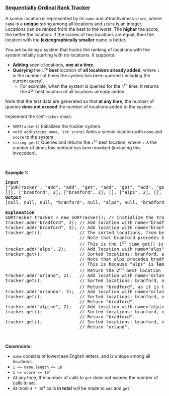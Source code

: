 ### [Sequentially Ordinal Rank Tracker](https://leetcode.com/problems/sequentially-ordinal-rank-tracker)

<p>A scenic location is represented by its <code>name</code> and attractiveness <code>score</code>, where <code>name</code> is a <strong>unique</strong> string among all locations and <code>score</code> is an integer. Locations can be ranked from the best to the worst. The <strong>higher</strong> the score, the better the location. If the scores of two locations are equal, then the location with the <strong>lexicographically smaller</strong> name is better.</p>

<p>You are building a system that tracks the ranking of locations with the system initially starting with no locations. It supports:</p>

<ul>
	<li><strong>Adding</strong> scenic locations, <strong>one at a time</strong>.</li>
	<li><strong>Querying</strong> the <code>i<sup>th</sup></code> <strong>best</strong> location of <strong>all locations already added</strong>, where <code>i</code> is the number of times the system has been queried (including the current query).
	<ul>
		<li>For example, when the system is queried for the <code>4<sup>th</sup></code> time, it returns the <code>4<sup>th</sup></code> best location of all locations already added.</li>
	</ul>
	</li>
</ul>

<p>Note that the test data are generated so that <strong>at any time</strong>, the number of queries <strong>does not exceed</strong> the number of locations added to the system.</p>

<p>Implement the <code>SORTracker</code> class:</p>

<ul>
	<li><code>SORTracker()</code> Initializes the tracker system.</li>
	<li><code>void add(string name, int score)</code> Adds a scenic location with <code>name</code> and <code>score</code> to the system.</li>
	<li><code>string get()</code> Queries and returns the <code>i<sup>th</sup></code> best location, where <code>i</code> is the number of times this method has been invoked (including this invocation).</li>
</ul>

<p>&nbsp;</p>
<p><strong>Example 1:</strong></p>

<pre>
<strong>Input</strong>
[&quot;SORTracker&quot;, &quot;add&quot;, &quot;add&quot;, &quot;get&quot;, &quot;add&quot;, &quot;get&quot;, &quot;add&quot;, &quot;get&quot;, &quot;add&quot;, &quot;get&quot;, &quot;add&quot;, &quot;get&quot;, &quot;get&quot;]
[[], [&quot;bradford&quot;, 2], [&quot;branford&quot;, 3], [], [&quot;alps&quot;, 2], [], [&quot;orland&quot;, 2], [], [&quot;orlando&quot;, 3], [], [&quot;alpine&quot;, 2], [], []]
<strong>Output</strong>
[null, null, null, &quot;branford&quot;, null, &quot;alps&quot;, null, &quot;bradford&quot;, null, &quot;bradford&quot;, null, &quot;bradford&quot;, &quot;orland&quot;]

<strong>Explanation</strong>
SORTracker tracker = new SORTracker(); // Initialize the tracker system.
tracker.add(&quot;bradford&quot;, 2); // Add location with name=&quot;bradford&quot; and score=2 to the system.
tracker.add(&quot;branford&quot;, 3); // Add location with name=&quot;branford&quot; and score=3 to the system.
tracker.get();              // The sorted locations, from best to worst, are: branford, bradford.
                            // Note that branford precedes bradford due to its <strong>higher score</strong> (3 &gt; 2).
                            // This is the 1<sup>st</sup> time get() is called, so return the best location: &quot;branford&quot;.
tracker.add(&quot;alps&quot;, 2);     // Add location with name=&quot;alps&quot; and score=2 to the system.
tracker.get();              // Sorted locations: branford, alps, bradford.
                            // Note that alps precedes bradford even though they have the same score (2).
                            // This is because &quot;alps&quot; is <strong>lexicographically smaller</strong> than &quot;bradford&quot;.
                            // Return the 2<sup>nd</sup> best location &quot;alps&quot;, as it is the 2<sup>nd</sup> time get() is called.
tracker.add(&quot;orland&quot;, 2);   // Add location with name=&quot;orland&quot; and score=2 to the system.
tracker.get();              // Sorted locations: branford, alps, bradford, orland.
                            // Return &quot;bradford&quot;, as it is the 3<sup>rd</sup> time get() is called.
tracker.add(&quot;orlando&quot;, 3);  // Add location with name=&quot;orlando&quot; and score=3 to the system.
tracker.get();              // Sorted locations: branford, orlando, alps, bradford, orland.
                            // Return &quot;bradford&quot;.
tracker.add(&quot;alpine&quot;, 2);   // Add location with name=&quot;alpine&quot; and score=2 to the system.
tracker.get();              // Sorted locations: branford, orlando, alpine, alps, bradford, orland.
                            // Return &quot;bradford&quot;.
tracker.get();              // Sorted locations: branford, orlando, alpine, alps, bradford, orland.
                            // Return &quot;orland&quot;.
</pre>

<p>&nbsp;</p>
<p><strong>Constraints:</strong></p>

<ul>
	<li><code>name</code> consists of lowercase English letters, and is unique among all locations.</li>
	<li><code>1 &lt;= name.length &lt;= 10</code></li>
	<li><code>1 &lt;= score &lt;= 10<sup>5</sup></code></li>
	<li>At any time, the number of calls to <code>get</code> does not exceed the number of calls to <code>add</code>.</li>
	<li>At most <code>4 * 10<sup>4</sup></code> calls <strong>in total</strong> will be made to <code>add</code> and <code>get</code>.</li>
</ul>
